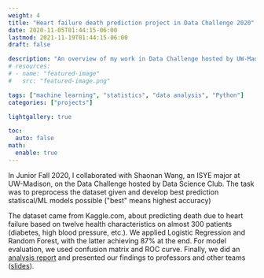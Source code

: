 ```yaml
---
weight: 4
title: "Heart failure death prediction project in Data Challenge 2020"
date: 2020-11-05T01:44:15-06:00
lastmod: 2021-11-19T01:44:15-06:00
draft: false

description: "An overview of my work in Data Challenge hosted by UW-Madison Data Science Club"
# resources:
# - name: "featured-image"
#   src: "featured-image.png"

tags: ["machine learning", "statistics", "data analysis", "Python"]
categories: ["projects"]

lightgallery: true

toc:
  auto: false
math:
  enable: true
---
```


<!--more-->

In Junior Fall 2020, I collaborated with Shaonan Wang, an ISYE major at UW-Madison, on the Data Challenge hosted by Data Science Club. The task was to preprocess the dataset given and develop best prediction statiscal/ML models possible ("best" means highest accuracy) 

The dataset came from Kaggle.com, about predicting death due to heart failure based on twelve health characteristics on almost 300 patients (diabetes, high blood pressure, etc.). We applied Logistic Regression and Random Forest, with the latter achieving 87% at the end. For model evaluation, we used confusion matrix and ROC curve. Finally, we did an [analysis report](/pdf/Data_Challenge_Report.pdf) and presented our findings to professors and other teams ([slides](/pdf/Presentation.pdf)).







